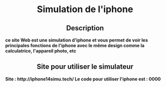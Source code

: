 <p align="center">
    <h1 align="center">Simulation de l'iphone</h1>
</p>
<p align="center">
       <h2 align="center">Description</h2>
    <b>
        ce site Web est une simulation d'iphone et vous permet de voir les principales fonctions de l'iphone avec le même design comme la calculatrice, l'appareil photo, etc
  </b>  
</p>
<p align="center">
       <h2 align="center">Site pour utiliser le simulateur</h2>
    <b>
      Site : http://iphone14simu.tech/
    Le code pour utiliser l'iphone est : 0000
  </b>  
</p>
